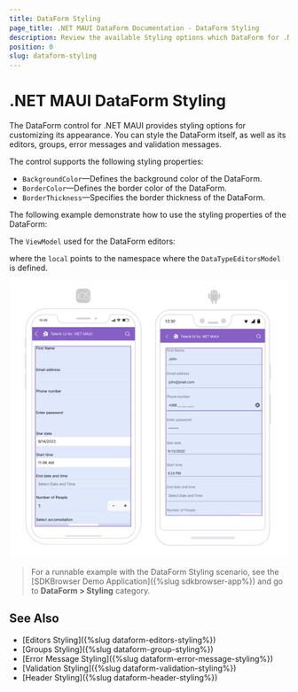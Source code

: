 ```yaml
---
title: DataForm Styling
page_title: .NET MAUI DataForm Documentation - DataForm Styling
description: Review the available Styling options which DataForm for .NET MAUI control provides.
position: 0
slug: dataform-styling
---
```


# .NET MAUI DataForm Styling

The DataForm control for .NET MAUI provides styling options for customizing its appearance. You can style the DataForm itself, as well as its editors, groups, error messages and validation messages.

The control supports the following styling properties:

* `BackgroundColor`&mdash;Defines the background color of the DataForm.
* `BorderColor`&mdash;Defines the border color of the DataForm.
* `BorderThickness`&mdash;Specifies the border thickness of the DataForm.

The following example demonstrate how to use the styling properties of the DataForm:

<snippet id='dataform-styling' />

The `ViewModel` used for the DataForm editors:

<snippet id='dataform-datatype-editors-model'/>

where the `local` points to the namespace where the `DataTypeEditorsModel` is defined.

![.NET MAUI DataForm Styling](../images/dataform-style.png)

> For a runnable example with the DataForm Styling scenario, see the [SDKBrowser Demo Application]({%slug sdkbrowser-app%}) and go to **DataForm > Styling** category.

## See Also

- [Editors Styling]({%slug dataform-editors-styling%})
- [Groups Styling]({%slug dataform-group-styling%})
- [Error Message Styling]({%slug dataform-error-message-styling%})
- [Validation Styling]({%slug dataform-validation-styling%})
- [Header Styling]({%slug dataform-header-styling%})